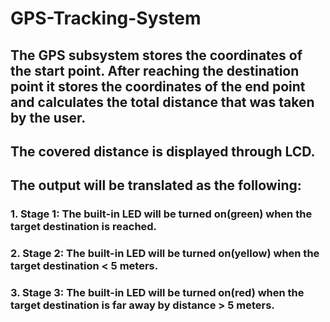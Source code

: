 # GPS-Tracking-System
## The GPS subsystem stores the coordinates of the start point. After reaching the destination point it stores the coordinates of the end point and calculates the total distance that was taken by the user.
## The covered distance is displayed through LCD.

## The output will be translated as the following:
### 1. Stage 1: The built-in LED will be turned on(green) when the target destination is reached.
### 2. Stage 2: The built-in LED will be turned on(yellow) when the target destination < 5 meters.
### 3. Stage 3: The built-in LED will be turned on(red) when the target destination is far away by distance > 5 meters.

